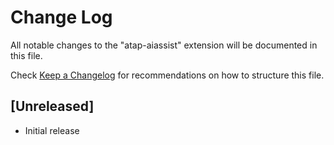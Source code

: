 # Change Log

All notable changes to the "atap-aiassist" extension will be documented in this file.

Check [Keep a Changelog](http://keepachangelog.com/) for recommendations on how to structure this file.

## [Unreleased]

- Initial release
